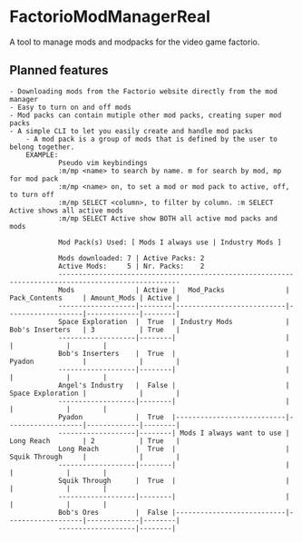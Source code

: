 # FactorioModManagerReal

A tool to manage mods and modpacks for the video game factorio.

## Planned features
	- Downloading mods from the Factorio website directly from the mod manager
	- Easy to turn on and off mods
	- Mod packs can contain mutiple other mod packs, creating super mod packs
	- A simple CLI to let you easily create and handle mod packs
		- A mod pack is a group of mods that is defined by the user to belong together.
		EXAMPLE:
				Pseudo vim keybindings
				:m/mp <name> to search by name. m for search by mod, mp for mod pack
				:m/mp <name> on, to set a mod or mod pack to active, off, to turn off 	
				:m/mp SELECT <column>, to filter by column. :m SELECT Active shows all active mods
				:m/mp SELECT Active show BOTH all active mod packs and mods
				
				Mod Pack(s) Used: [ Mods I always use | Industry Mods ]
				
				Mods downloaded: 7 | Active Packs: 2
				Active Mods:     5 | Nr. Packs:    2
				----------------------------------------------------------------------------------------------------
				Mods			   | Active |	Mod_Packs			    | Pack_Contents	    | Amount_Mods | Active |
				-------------------|--------|---------------------------|-------------------|-------------|--------|
				Space Exploration  |  True  | Industry Mods			    | Bob's Inserters   | 3			  |	True   |
				-------------------|--------|						    |                   |             |		   |
				Bob's Inserters	   |  True  |						    | Pyadon			|			  |		   |
				-------------------|--------|						    |                   |             |		   |
				Angel's Industry   |  False |						    | Space Exploration |			  |		   |
				-------------------|--------|                           |                   |             |		   |
				Pyadon			   |  True  |---------------------------|-------------------|-------------|--------|
				-------------------|--------| Mods I always want to use | Long Reach		| 2			  | True   |
				Long Reach		   |  True  |						    | Squik Through	    |			  |		   |		 
				-------------------|--------|						    |				    |			  |		   |
				Squik Through	   |  True  |						    | 				    |			  |		   |
				-------------------|--------|						    |				    |			  |		   |
				Bob's Ores		   |  False |---------------------------|-------------------|-------------|--------|
				-------------------|--------|